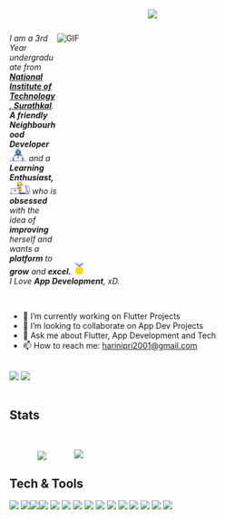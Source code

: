 <!-- ### Hi there 👋, I'm Harini  -->
<h1 align="center">
  <a href="https://git.io/typing-svg">
    <img width="800" src="https://readme-typing-svg.herokuapp.com/?lines=Hey,+There!+👋;Harini+Thirunavukkarasan+here....;&center=true&size=20">
  </a>
</h1>

<img align="right" alt="GIF" height="400px" width="420px" src="https://cdn.dribbble.com/users/2646423/screenshots/5507196/computer.gif" />

<p>
  <em>
    I am a 3rd Year undergraduate from <a href="https://www.nitk.ac.in/"> <b>National Institute of Technology, Surathkal</b></a>. <br>
    <b>A friendly Neighbourhood Developer</b> <img src="https://github.com/SatYu26/SatYu26/blob/master/Assets/Developer.gif" width="30px"> and a <b>Learning    Enthusiast,</b>&nbsp;<img src="https://github.com/SatYu26/SatYu26/blob/master/Assets/Designer.gif" width="36px">  who is <b>obsessed</b>
    with the idea of <b>improving</b> herself and wants a <b>platform</b> to 
    <b>grow</b> and <b>excel.</b> <img src="https://github.com/SatYu26/SatYu26/blob/master/Assets/Medal.gif" width="20px"> <br>
    I Love <b>App Development</b>, xD. <br>
  </em>  
</p>

<br>

- 🔭 I’m currently working on Flutter Projects
- 👯 I’m looking to collaborate on App Dev Projects
- 💬 Ask me about Flutter, App Development and Tech
- 📫 How to reach me: harinipri2001@gmail.com

<br>
<img src="https://gpvc.arturio.dev/harini0-0" style="float:left, margin-right:10px"/> <img src="https://img.shields.io/github/followers/harini0-0?label=Follow" style=" float:left, margin-right:10px" />
<br><br>

<h2> Stats </h2>
<br>
<p align=center>
  <div align=center>
    <a href="https://github.com/harini0-0/github-readme-stats">
      <img width=325 align="center" src="https://github-readme-stats.vercel.app/api/top-langs/?username=harini0-0&hide=c%23,powershell,Mathematica,Ruby,Objective-C,Objective-C%2b%2b,Cuda&title_color=61dafb&text_color=ffffff&icon_color=61dafb&bg_color=20232a&langs_count=8&layout=compact&border_color=61dafb&hide_border=true" />
    </a>
    <a href="https://github.com/harini0-0/github-readme-stats" title="Go to Source">
      <img align="right" width=390 src="https://github-readme-stats.vercel.app/api?username=harini0-0&show_icons=true&theme=react&border_color=61dafb&hide_border=true" />
    </a>
  </div>
<!--   <br><br> -->
<!--   <img src="https://activity-graph.herokuapp.com/graph?username=harini0-0&theme=react-dark&bg_color=20232a&hide_border=true" width="100%"/> -->
</p>
<h2> Tech & Tools </h2>
<img src = "https://img.shields.io/badge/-HTML5-E34F26?style=flat&logo=html5&logoColor=white"> <img src = "https://img.shields.io/badge/-CSS3-1572B6?style=flat&logo=css3&logoColor=white"><img src="https://img.shields.io/badge/-Bootstrap-563D7C?style=flat&logo=bootstrap&logoColor=white"><img src="https://img.shields.io/badge/-JavaScript-eed718?style=flat&logo=javascript&logoColor=ffffff">
<img src="https://img.shields.io/badge/-MySQL-F29111?style=flat&logo=mysql&logoColor=FFFFFF">
<img src="https://img.shields.io/badge/-Express.js-787878?style=flat">
<img src="https://img.shields.io/badge/-Node.js-3C873A?style=flat&logo=Node.js&logoColor=white">
<img src="https://img.shields.io/badge/-Firebase-FFA611?style=flat&logo=firebase&logoColor=FFFFFF">
<img src="http://img.shields.io/badge/-Git-F1502F?style=flat&logo=git&logoColor=FFFFFF">
<img src="http://img.shields.io/badge/-Github-000000?style=flat&logo=github&logoColor=FFFFFF">
<img src="http://img.shields.io/badge/-VS%20Code-007ACC?style=flat&logo=visual%20studio%20code&logoColor=white">
<img src="http://img.shields.io/badge/-Java-F89820?style=flat&logo=java&logoColor=white"> 
<img src="https://img.shields.io/badge/-C%20&%20C++-659ad2?style=flat&logo=c%2B%2B&logoColor=ffffff"> 
<img src="https://img.shields.io/badge/-Python-black?style=flat&logo=python&logoColor=white"> 
<img src="https://img.shields.io/endpoint?label=Dart&logo=Dart&style=plastic&url=https%3A%2F%2Fdart.dev">


<!--
**harini0-0/harini0-0** is a ✨ _special_ ✨ repository because its `README.md` (this file) appears on your GitHub profile.

Here are some ideas to get you started:

- 🔭 I’m currently working on ...
- 🌱 I’m currently learning ...
- 👯 I’m looking to collaborate on ...
- 🤔 I’m looking for help with ...
- 💬 Ask me about ...
- 📫 How to reach me: ...
- 😄 Pronouns: ...
- ⚡ Fun fact: ...
-->

